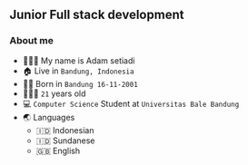 ## Junior Full stack development
### About me
- 👨🏻‍💼 My name is Adam setiadi
- 🏠 Live in `Bandung, Indonesia`
- 👶🏻 Born in `Bandung 16-11-2001`
- 🧍🏻‍♂️ `21` years old
- 💻 `Computer Science` Student at `Universitas Bale Bandung`
- 🌏 Languages
  - 🇮🇩 Indonesian
  - 🇮🇩 Sundanese
  - 🇬🇧 English
